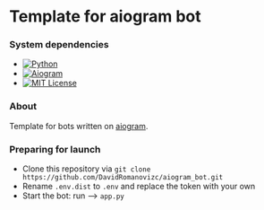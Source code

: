 # Template for aiogram bot

### System dependencies
- [![Python](https://img.shields.io/badge/Python-3.9%2B-blue)](https://www.python.org/downloads/)
- [![Aiogram](https://img.shields.io/badge/aiogram-2.14-blue)](https://pypi.org/project/aiogram/)
- [![MIT License](https://img.shields.io/pypi/l/aiogram.svg?style=flat-square)](https://opensource.org/licenses/MIT)


### About
Template for bots written on [aiogram](https://github.com/aiogram/aiogram).

### Preparing for launch
- Clone this repository via `git clone https://github.com/DavidRomanovizc/aiogram_bot.git`
- Rename `.env.dist` to `.env` and replace the token with your own
- Start the bot: run --> `app.py`
